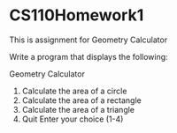 # CS110Homework1

This is assignment for Geometry Calculator

Write a program that displays the following:

Geometry Calculator
1. Calculate the area of a circle
2. Calculate the area of a rectangle
3. Calculate the area of a triangle
4. Quit
Enter your choice (1-4)
